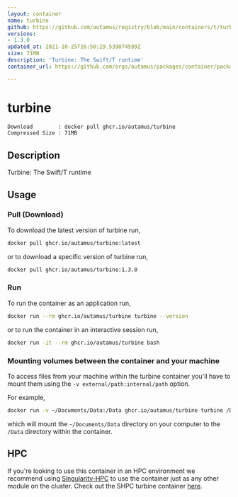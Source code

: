 ```yaml
---
layout: container
name: turbine
github: https://github.com/autamus/registry/blob/main/containers/t/turbine/spack.yaml
versions:
- 1.3.0
updated_at: 2021-10-25T16:50:29.539074599Z
size: 71MB
description: 'Turbine: The Swift/T runtime'
container_url: https://github.com/orgs/autamus/packages/container/package/turbine

---
```

# turbine
```bash 
Download        : docker pull ghcr.io/autamus/turbine
Compressed Size : 71MB
```

## Description
Turbine: The Swift/T runtime

## Usage
### Pull (Download)
To download the latest version of turbine run,

```bash
docker pull ghcr.io/autamus/turbine:latest
```

or to download a specific version of turbine run,

```bash
docker pull ghcr.io/autamus/turbine:1.3.0
```
### Run
To run the container as an application run,
```bash
docker run --rm ghcr.io/autamus/turbine turbine --version
```

or to run the container in an interactive session run,
```bash
docker run -it --rm ghcr.io/autamus/turbine bash
```

### Mounting volumes between the container and your machine
To access files from your machine within the turbine container you'll have to mount them using the `-v external/path:internal/path` option.

For example,
```bash
docker run -v ~/Documents/Data:/Data ghcr.io/autamus/turbine turbine /Data/myData.csv
```
which will mount the `~/Documents/Data` directory on your computer to the `/Data` directory within the container.

## HPC
If you're looking to use this container in an HPC environment we recommend using [Singularity-HPC](https://singularity-hpc.readthedocs.io) to use the container just as any other module on the cluster. Check out the SHPC turbine container [here](https://singularityhub.github.io/singularity-hpc/r/ghcr.io-autamus-turbine/).